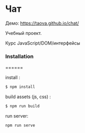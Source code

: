 # Чат
Демо: https://taova.github.io/chat/

Учебный проект. 

Курс JavaScript/DOM/интерфейсы

### Installation
======

install :
```bash
$ npm install 
```

build assets (js, css) :
```bash
$ npm run build
```

run server:
```bash
npm run serve
```